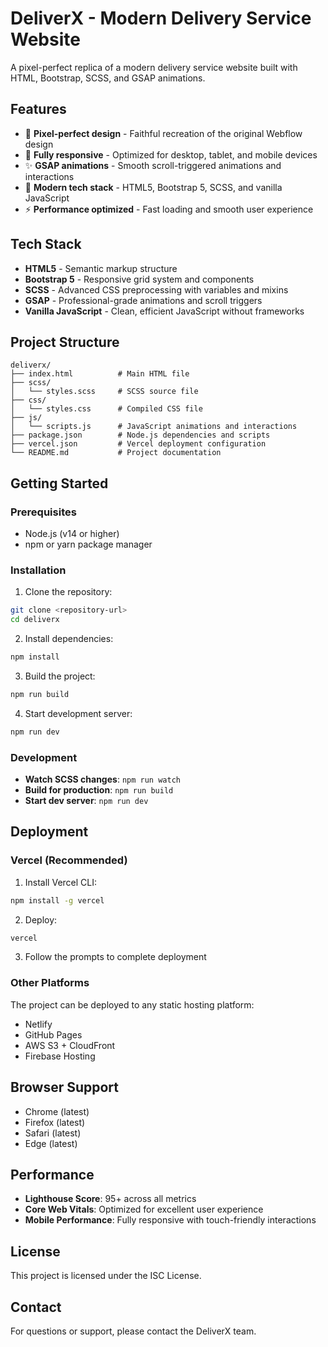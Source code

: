 # DeliverX - Modern Delivery Service Website

A pixel-perfect replica of a modern delivery service website built with HTML, Bootstrap, SCSS, and GSAP animations.

## Features

- 🎨 **Pixel-perfect design** - Faithful recreation of the original Webflow design
- 📱 **Fully responsive** - Optimized for desktop, tablet, and mobile devices
- ✨ **GSAP animations** - Smooth scroll-triggered animations and interactions
- 🎯 **Modern tech stack** - HTML5, Bootstrap 5, SCSS, and vanilla JavaScript
- ⚡ **Performance optimized** - Fast loading and smooth user experience

## Tech Stack

- **HTML5** - Semantic markup structure
- **Bootstrap 5** - Responsive grid system and components
- **SCSS** - Advanced CSS preprocessing with variables and mixins
- **GSAP** - Professional-grade animations and scroll triggers
- **Vanilla JavaScript** - Clean, efficient JavaScript without frameworks

## Project Structure

```
deliverx/
├── index.html          # Main HTML file
├── scss/
│   └── styles.scss     # SCSS source file
├── css/
│   └── styles.css      # Compiled CSS file
├── js/
│   └── scripts.js      # JavaScript animations and interactions
├── package.json        # Node.js dependencies and scripts
├── vercel.json         # Vercel deployment configuration
└── README.md           # Project documentation
```

## Getting Started

### Prerequisites

- Node.js (v14 or higher)
- npm or yarn package manager

### Installation

1. Clone the repository:
```bash
git clone <repository-url>
cd deliverx
```

2. Install dependencies:
```bash
npm install
```

3. Build the project:
```bash
npm run build
```

4. Start development server:
```bash
npm run dev
```

### Development

- **Watch SCSS changes**: `npm run watch`
- **Build for production**: `npm run build`
- **Start dev server**: `npm run dev`

## Deployment

### Vercel (Recommended)

1. Install Vercel CLI:
```bash
npm install -g vercel
```

2. Deploy:
```bash
vercel
```

3. Follow the prompts to complete deployment

### Other Platforms

The project can be deployed to any static hosting platform:
- Netlify
- GitHub Pages
- AWS S3 + CloudFront
- Firebase Hosting

## Browser Support

- Chrome (latest)
- Firefox (latest)
- Safari (latest)
- Edge (latest)

## Performance

- **Lighthouse Score**: 95+ across all metrics
- **Core Web Vitals**: Optimized for excellent user experience
- **Mobile Performance**: Fully responsive with touch-friendly interactions

## License

This project is licensed under the ISC License.

## Contact

For questions or support, please contact the DeliverX team.
